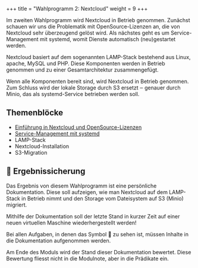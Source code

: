 +++
title = "Wahlprogramm 2: Nextcloud"
weight = 9
+++

Im zweiten Wahlprogramm wird Nextcloud in Betrieb genommen. Zunächst schauen wir
uns die Problematik mit OpenSource-Lizenzen an, die von Nextcloud sehr
überzeugend gelöst wird. Als nächstes geht es um Service-Management mit systemd,
womit Dienste automatisch (neu)gestartet werden.

Nextcloud basiert auf dem sogenannten LAMP-Stack bestehend aus Linux, apache,
MySQL und PHP. Diese Komponenten werden in Betrieb genommen und zu einer
Gesamtarchitektur zusammengefügt.

Wenn alle Komponenten bereit sind, wird Nextcloud in Betrieb genommen. Zum
Schluss wird der lokale Storage durch S3 ersetzt ‒ genauer durch Minio, das als
systemd-Service betrieben werden soll.

## Themenblöcke

- [Einführung in Nextcloud und OpenSource-Lizenzen](/wp2-nextcloud/intro)
- [Service-Management mit systemd](/wp2-nextcloud/systemd)
- LAMP-Stack
- Nextcloud-Installation
- S3-Migration

## :briefcase: Ergebnissicherung

Das Ergebnis von diesem Wahlprogramm ist eine persönliche Dokumentation. Diese
soll aufzeigen, wie man Nextcloud auf dem LAMP-Stack in Betrieb nimmt und den
Storage vom Dateisystem auf S3 (Minio) migriert.

Mithilfe der Dokumentation soll der letzte Stand in kurzer Zeit auf einer neuen
virtuellen Maschine wiederhergestellt werden!

Bei allen Aufgaben, in denen das Symbol :briefcase: zu sehen ist, müssen Inhalte
in die Dokumentation aufgenommen werden.

Am Ende des Moduls wird der Stand dieser Dokumentation bewertet. Diese Bewertung
fliesst nicht in die Modulnote, aber in die Prädikate ein.
